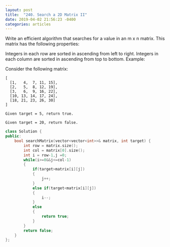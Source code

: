 ```yaml
---
layout: post
title:  "240. Search a 2D Matrix II"
date: 2019-04-02 21:56:23 -0400
categories: articles
---
```

Write an efficient algorithm that searches for a value in an m x n matrix. This matrix has the following properties:

Integers in each row are sorted in ascending from left to right.
Integers in each column are sorted in ascending from top to bottom.
Example:

Consider the following matrix:
```
[
  [1,   4,  7, 11, 15],
  [2,   5,  8, 12, 19],
  [3,   6,  9, 16, 22],
  [10, 13, 14, 17, 24],
  [18, 21, 23, 26, 30]
]

Given target = 5, return true.

Given target = 20, return false.
```

```c++
class Solution {
public:
    bool searchMatrix(vector<vector<int>>& matrix, int target) {
        int row = matrix.size();
        int col = matrix[0].size();
        int i = row-1,j =0;
        while(i>=0&&j<=col-1)
        {
            if(target>matrix[i][j])
            {
                j++;
            }
            else if(target<matrix[i][j])
            {
                i--;
            }
            else
            {
                return true;
            }
        }
        return false;
    }
};
```
